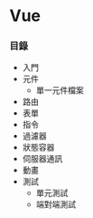 # Vue

### 目錄

* 入門
* 元件
  * 單一元件檔案
* 路由
* 表單
* 指令
* 過濾器
* 狀態容器
* 伺服器通訊
* 動畫
* 測試
  * 單元測試
  * 端對端測試

